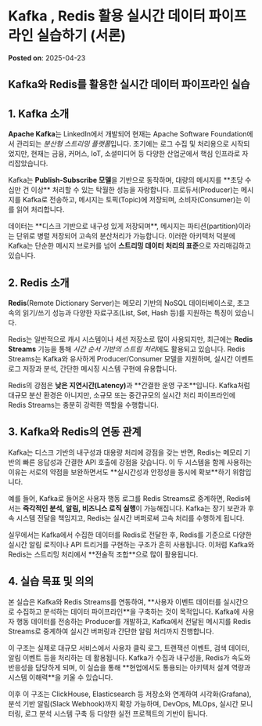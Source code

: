 # Kafka , Redis 활용 실시간 데이터 파이프라인 실습하기 (서론)
**Posted on**: 2025-04-23

<section>
  <h1>Kafka와 Redis를 활용한 실시간 데이터 파이프라인 실습</h1>

  <h2>1. Kafka 소개</h2>
  <p>
    <strong>Apache Kafka</strong>는 LinkedIn에서 개발되어 현재는 Apache Software Foundation에서 관리되는 
    <em>분산형 스트리밍 플랫폼</em>입니다. 초기에는 로그 수집 및 처리용으로 시작되었지만, 
    현재는 금융, 커머스, IoT, 소셜미디어 등 다양한 산업군에서 핵심 인프라로 자리잡았습니다.
  </p>
  <p>
    Kafka는 <strong>Publish-Subscribe 모델</strong>을 기반으로 동작하며, 대량의 메시지를 **초당 수십만 건 이상** 처리할 수 있는 
    탁월한 성능을 자랑합니다. 프로듀서(Producer)는 메시지를 Kafka로 전송하고, 
    메시지는 토픽(Topic)에 저장되며, 소비자(Consumer)는 이를 읽어 처리합니다.
  </p>
  <p>
    데이터는 **디스크 기반으로 내구성 있게 저장되며**, 메시지는 파티션(partition)이라는 단위로 병렬 저장되어 
    고속의 분산처리가 가능합니다. 이러한 아키텍처 덕분에 Kafka는 단순한 메시지 브로커를 넘어 
    <strong>스트리밍 데이터 처리의 표준</strong>으로 자리매김하고 있습니다.
  </p>

  <h2>2. Redis 소개</h2>
  <p>
    <strong>Redis</strong>(Remote Dictionary Server)는 메모리 기반의 NoSQL 데이터베이스로, 
    초고속의 읽기/쓰기 성능과 다양한 자료구조(List, Set, Hash 등)를 지원하는 특징이 있습니다.
  </p>
  <p>
    Redis는 일반적으로 캐시 시스템이나 세션 저장소로 많이 사용되지만, 최근에는 
    <strong>Redis Streams</strong> 기능을 통해 <em>시간 순서 기반의 스트림 처리</em>에도 활용되고 있습니다. 
    Redis Streams는 Kafka와 유사하게 Producer/Consumer 모델을 지원하며, 실시간 이벤트 로그 저장과 분석, 
    간단한 메시징 시스템 구현에 유용합니다.
  </p>
  <p>
    Redis의 강점은 <strong>낮은 지연시간(Latency)</strong>과 **간결한 운영 구조**입니다. Kafka처럼 대규모 분산 환경은 아니지만, 
    소규모 또는 중간규모의 실시간 처리 파이프라인에 Redis Streams는 충분히 강력한 역할을 수행합니다.
  </p>

  <h2>3. Kafka와 Redis의 연동 관계</h2>
  <p>
    Kafka는 디스크 기반의 내구성과 대용량 처리에 강점을 갖는 반면, Redis는 메모리 기반의 빠른 응답성과 
    간결한 API 호출에 강점을 갖습니다. 이 두 시스템을 함께 사용하는 이유는 서로의 약점을 보완하면서도 
    **실시간성과 안정성을 동시에 확보**하기 위함입니다.
  </p>
  <p>
    예를 들어, Kafka로 들어온 사용자 행동 로그를 Redis Streams로 중계하면, 
    Redis에서는 <strong>즉각적인 분석, 알림, 비즈니스 로직 실행</strong>이 가능해집니다. 
    Kafka는 장기 보관과 후속 시스템 전달을 책임지고, Redis는 실시간 버퍼로써 고속 처리를 수행하게 됩니다.
  </p>
  <p>
    실무에서는 Kafka에서 수집한 데이터를 Redis로 전달한 후,
    Redis를 기준으로 다양한 실시간 알림 로직이나 API 트리거를 구현하는 구조가 흔히 사용됩니다.
    이처럼 Kafka와 Redis는 스트리밍 처리에서 **전술적 조합**으로 많이 활용됩니다.
  </p>

  <h2>4. 실습 목표 및 의의</h2>
  <p>
    본 실습은 Kafka와 Redis Streams를 연동하여, **사용자 이벤트 데이터를 실시간으로 수집하고 분석하는 데이터 파이프라인**을 구축하는 것이 목적입니다.
    Kafka에 사용자 행동 데이터를 전송하는 Producer를 개발하고, Kafka에서 전달된 메시지를 Redis Streams로 중계하여 
    실시간 버퍼링과 간단한 알림 처리까지 진행합니다.
  </p>
  <p>
    이 구조는 실제로 대규모 서비스에서 사용자 클릭 로그, 트랜잭션 이벤트, 검색 데이터, 알림 이벤트 등을 처리하는 데 활용됩니다. 
    Kafka가 수집과 내구성을, Redis가 속도와 반응성을 담당하게 되며, 이 실습을 통해 
    **현업에서도 통용되는 아키텍처 설계 역량과 시스템 이해력**을 키울 수 있습니다.
  </p>
  <p>
    이후 이 구조는 ClickHouse, Elasticsearch 등 저장소와 연계하여 시각화(Grafana), 분석 기반 알림(Slack Webhook)까지 확장 가능하며,
    DevOps, MLOps, 실시간 모니터링, 로그 분석 시스템 구축 등 다양한 실전 프로젝트의 기반이 됩니다.
  </p>
</section>